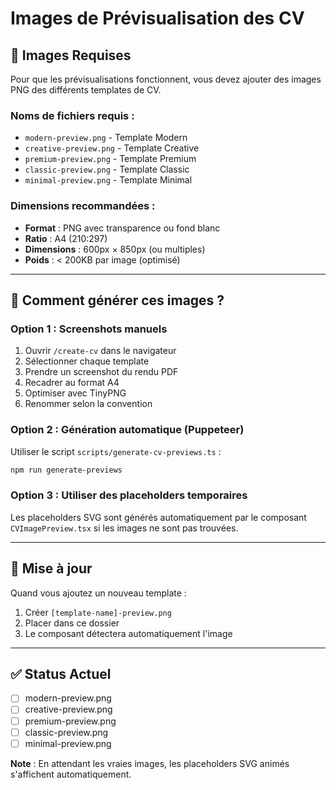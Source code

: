 # Images de Prévisualisation des CV

## 📸 Images Requises

Pour que les prévisualisations fonctionnent, vous devez ajouter des images PNG des différents templates de CV.

### Noms de fichiers requis :
- `modern-preview.png` - Template Modern
- `creative-preview.png` - Template Creative  
- `premium-preview.png` - Template Premium
- `classic-preview.png` - Template Classic
- `minimal-preview.png` - Template Minimal

### Dimensions recommandées :
- **Format** : PNG avec transparence ou fond blanc
- **Ratio** : A4 (210:297) 
- **Dimensions** : 600px × 850px (ou multiples)
- **Poids** : < 200KB par image (optimisé)

---

## 🎨 Comment générer ces images ?

### Option 1 : Screenshots manuels
1. Ouvrir `/create-cv` dans le navigateur
2. Sélectionner chaque template
3. Prendre un screenshot du rendu PDF
4. Recadrer au format A4
5. Optimiser avec TinyPNG
6. Renommer selon la convention

### Option 2 : Génération automatique (Puppeteer)
Utiliser le script `scripts/generate-cv-previews.ts` :

```bash
npm run generate-previews
```

### Option 3 : Utiliser des placeholders temporaires
Les placeholders SVG sont générés automatiquement par le composant `CVImagePreview.tsx` si les images ne sont pas trouvées.

---

## 🔄 Mise à jour

Quand vous ajoutez un nouveau template :
1. Créer `[template-name]-preview.png`
2. Placer dans ce dossier
3. Le composant détectera automatiquement l'image

---

## ✅ Status Actuel

- [ ] modern-preview.png
- [ ] creative-preview.png
- [ ] premium-preview.png
- [ ] classic-preview.png
- [ ] minimal-preview.png

**Note** : En attendant les vraies images, les placeholders SVG animés s'affichent automatiquement.

